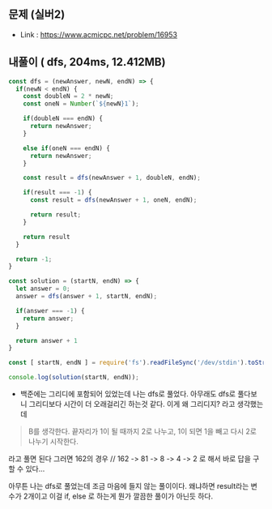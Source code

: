 ## 문제 (실버2)  

- Link : https://www.acmicpc.net/problem/16953


## 내풀이 ( dfs, 204ms, 12.412MB)    

```javascript
const dfs = (newAnswer, newN, endN) => {
  if(newN < endN) {
    const doubleN = 2 * newN;
    const oneN = Number(`${newN}1`);

    if(doubleN === endN) {
      return newAnswer;
    }

    else if(oneN === endN) {
      return newAnswer;
    }

    const result = dfs(newAnswer + 1, doubleN, endN);

    if(result === -1) {
      const result = dfs(newAnswer + 1, oneN, endN);    

      return result;
    }

    return result
  }

  return -1;
}

const solution = (startN, endN) => {
  let answer = 0;
  answer = dfs(answer + 1, startN, endN);

  if(answer === -1) {
    return answer;
  }

  return answer + 1
}

const [ startN, endN ] = require('fs').readFileSync('/dev/stdin').toString().trim().split(' ').map(Number);

console.log(solution(startN, endN));
```

- 백준에는 그리디에 포함되어 있었는데 나는 dfs로 풀었다. 아무래도 dfs로 풀다보니 그리디보다 시간이 더 오래걸리긴 하는것 같다. 이게 왜 그리디지? 라고 생각했는데

> B를 생각한다. 끝자리가 1이 될 때까지 2로 나누고, 1이 되면 1을 빼고 다시 2로 나누기 시작한다.

라고 풀면 된다 그러면 162의 경우 // 162 -> 81 -> 8 -> 4 -> 2 로 해서 바로 답을 구할 수 있다...

아무튼 나는 dfs로 풀었는데 조금 마음에 들지 않는 풀이이다. 왜냐하면 result라는 변수가 2개이고 이걸 if, else 로 하는게 뭔가 깔끔한 풀이가 아닌듯 하다. 
